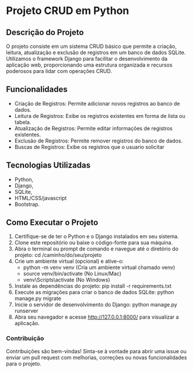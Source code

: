
# Projeto CRUD em Python


## Descrição do Projeto
O projeto consiste em um sistema CRUD básico que permite a criação, leitura, atualização e exclusão de registros em um banco de dados SQLite. Utilizamos o framework Django para facilitar o desenvolvimento da aplicação web, proporcionando uma estrutura organizada e recursos poderosos para lidar com operações CRUD.

## Funcionalidades
- Criação de Registros: Permite adicionar novos registros ao banco de dados.
- Leitura de Registros: Exibe os registros existentes em forma de lista ou tabela.
- Atualização de Registros: Permite editar informações de registros existentes.
- Exclusão de Registros: Permite remover registros do banco de dados.
- Buscas de Registros: Exibe os registros que o usuario solicitar

## Tecnologias Utilizadas
- Python,
- Django,
- SQLite,
- HTML/CSS/javascript
- Bootstrap.

## Como Executar o Projeto
1. Certifique-se de ter o Python e o Django instalados em seu sistema.
2. Clone este repositório ou baixe o código-fonte para sua máquina.
3. Abra o terminal ou prompt de comando e navegue até o diretório do projeto: cd /caminho/do/seu/projeto
4. Crie um ambiente virtual (opcional) e ative-o:
   - python -m venv venv (Cria um ambiente virtual chamado venv)
   - source venv/bin/activate (No Linux/Mac)
   - venv\Scripts\activate (No Windows)
5. Instale as dependências do projeto: pip install -r requirements.txt
6. Execute as migrações para criar o banco de dados SQLite: python manage.py migrate
7. Inicie o servidor de desenvolvimento do Django: python manage.py runserver
8. Abra seu navegador e acesse http://127.0.0.1:8000/ para visualizar a aplicação.

### Contribuição
Contribuições são bem-vindas! Sinta-se à vontade para abrir uma issue ou enviar um pull request com melhorias, correções ou novas funcionalidades para o projeto.

